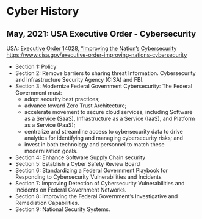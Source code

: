 

# Cyber History

## May, 2021: USA Executive Order - Cybersecurity

USA:  [Executive Order 14028, “Improving the Nation’s Cybersecurity](https://www.whitehouse.gov/briefing-room/presidential-actions/2021/05/12/executive-order-on-improving-the-nations-cybersecurity/)
https://www.cisa.gov/executive-order-improving-nations-cybersecurity

- Section 1: Policy
- Section 2: Remove barriers to sharing threat Information.  Cybersecurity and Infrastructure Security Agency (CISA) and FBI.
- Section 3: Modernize Federal Government Cybersecurity: The Federal Government must:
  - adopt security best practices;
  - advance toward Zero Trust Architecture;
  - accelerate movement to secure cloud services, including Software as a Service (SaaS), Infrastructure as a Service (IaaS), and Platform as a Service (PaaS);
  - centralize and streamline access to cybersecurity data to drive analytics for identifying and managing cybersecurity risks; and
  - invest in both technology and personnel to match these modernization goals.
- Section 4: Enhance Software Supply Chain security
- Section 5: Establish a Cyber Safety Review Board
- Section 6: Standardizing a Federal Government Playbook for Responding to Cybersecurity Vulnerabilities and Incidents
- Section 7: Improving Detection of Cybersecurity Vulnerabilities and Incidents on Federal Government Networks.
- Section 8: Improving the Federal Government’s Investigative and Remediation Capabilities.
- Section 9: National Security Systems.
